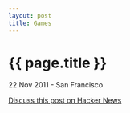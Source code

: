 ```yaml
---
layout: post
title: Games
---
```


{{ page.title }}
================

<p class="meta">22 Nov 2011 - San Francisco</p>


[Discuss this post on Hacker News](http://news.ycombinator.com/item?id=3267432)
